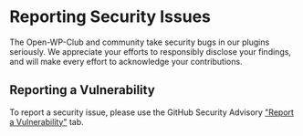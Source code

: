 # Reporting Security Issues

The Open-WP-Club and community take security bugs in our plugins seriously. We appreciate your efforts to responsibly disclose your findings, and will make every effort to acknowledge your contributions.

## Reporting a Vulnerability


To report a security issue, please use the GitHub Security Advisory ["Report a Vulnerability"](https://github.com/Open-WP-Club/Spam-User-Detective/security/advisories/new) tab.
